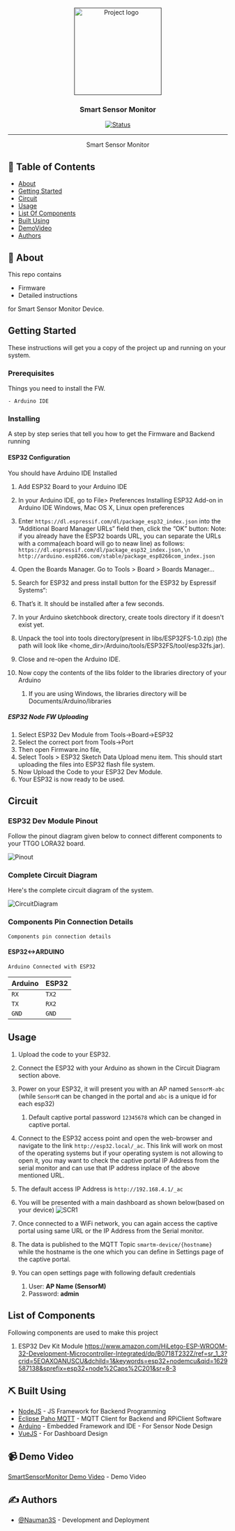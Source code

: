 <p align="center">
  <a href="" rel="noopener">
 <img width=200px height=200px src="Artwork/ssmlogo.png" alt="Project logo"></a>
</p>

<h3 align="center">Smart Sensor Monitor</h3>

<div align="center">

[![Status](https://img.shields.io/badge/status-active-success.svg)]()

</div>

---

<p align="center"> Smart Sensor Monitor
    <br> 
</p>

## 📝 Table of Contents

- [About](#about)
- [Getting Started](#getting_started)
- [Circuit](#circuit)
- [Usage](#usage)
- [List Of Components](#list)
- [Built Using](#built_using)
- [DemoVideo](#DemoVideo)
- [Authors](#authors)

## 🧐 About <a name = "about"></a>

This repo contains

- Firmware
- Detailed instructions

for Smart Sensor Monitor Device.

## Getting Started <a name = "getting_started"></a>

These instructions will get you a copy of the project up and running on your system.

### Prerequisites

Things you need to install the FW.

```
- Arduino IDE
```

### Installing <a name = "installing"></a>

A step by step series that tell you how to get the Firmware and Backend running

#### ESP32 Configuration

You should have Arduino IDE Installed

1.  Add ESP32 Board to your Arduino IDE
1.  In your Arduino IDE, go to File> Preferences
    Installing ESP32 Add-on in Arduino IDE Windows, Mac OS X, Linux open preferences
1.  Enter `https://dl.espressif.com/dl/package_esp32_index.json`
    into the “Additional Board Manager URLs” field then, click the “OK” button:
    Note: if you already have the ESP32 boards URL, you can separate the URLs with a comma(each board will go to neaw line) as follows:
    `https://dl.espressif.com/dl/package_esp32_index.json,\n http://arduino.esp8266.com/stable/package_esp8266com_index.json`

1.  Open the Boards Manager. Go to Tools > Board > Boards Manager…
1.  Search for ESP32 and press install button for the ESP32 by Espressif Systems“:
1.  That’s it. It should be installed after a few seconds.
1.  In your Arduino sketchbook directory, create tools directory if it doesn't exist yet.
1.  Unpack the tool into tools directory(present in libs/ESP32FS-1.0.zip) (the path will look like <home_dir>/Arduino/tools/ESP32FS/tool/esp32fs.jar).
1.  Close and re-open the Arduino IDE.

1.  Now copy the contents of the libs folder to the libraries directory of your Arduino
    1. If you are using Windows, the libraries directory will be Documents/Arduino/libraries

##### ESP32 Node FW Uploading

1.  Select ESP32 Dev Module from Tools->Board->ESP32
2.  Select the correct port from Tools->Port
3.  Then open Firmware.ino file,
4.  Select Tools > ESP32 Sketch Data Upload menu item. This should start uploading the files into ESP32 flash file system.
5.  Now Upload the Code to your ESP32 Dev Module.
6.  Your ESP32 is now ready to be used.

## Circuit <a name = "circuit"></a>

### ESP32 Dev Module Pinout

Follow the pinout diagram given below to connect different components to your TTGO LORA32 board.

![Pinout](Circuit/ESP32-Pinout.jpg)

### Complete Circuit Diagram

Here's the complete circuit diagram of the system.

![CircuitDiagram](Circuit/Circuit_bb.png)

### Components Pin Connection Details

```http
Components pin connection details
```

#### ESP32<->ARDUINO

```Arduino Connected with ESP32```

| Arduino | ESP32 |
| :---------- | :---- |
| `RX`   | `TX2` |
| `TX`   | `RX2` |
| `GND`   | `GND` |


## Usage <a name = "usage"></a>

1.  Upload the code to your ESP32.
2.  Connect the ESP32 with your Arduino as shown in the Circuit Diagram section above.
3. Power on your ESP32, it will present you with an AP named `SensorM-abc` (while `SensorM` can be changed in the portal and `abc` is a unique id for each esp32) 
   1. Default captive portal password `12345678` which can be changed in captive portal. 
4. Connect to the ESP32 access point and open the web-browser and navigate to the link `http://esp32.local/_ac`. This link will work on most of the operating systems but if your operating system is not allowing to open it, you may want to check the captive portal IP Address from the serial monitor and can use that IP address inplace of the above mentioned URL. 
5. The default access IP Address is `http://192.168.4.1/_ac` 
6. You will be presented with a main dashboard as shown below(based on your device)
![SCR1](Circuit/scr1.png)

7.  Once connected to a WiFi network, you can again access the captive portal using same URL or the IP Address from the Serial monitor.
8.  The data is published to the MQTT Topic `smartm-device/{hostname}` while the hostname is the one which you can define in Settings page of the captive portal.
9.  You can open settings page with following default credentials
    1.  User: **AP Name (SensorM)**
    2.  Password: **admin**

## List of Components <a name = "list"></a>

Following components are used to make this project

1.  ESP32 Dev Kit Module
    https://www.amazon.com/HiLetgo-ESP-WROOM-32-Development-Microcontroller-Integrated/dp/B0718T232Z/ref=sr_1_3?crid=5EOAXOANUSCU&dchild=1&keywords=esp32+nodemcu&qid=1629587138&sprefix=esp32+node%2Caps%2C201&sr=8-3

## ⛏️ Built Using <a name = "built_using"></a>

- [NodeJS](https://nodejs.org/en/) - JS Framework for Backend Programming
- [Eclipse Paho MQTT](https://www.eclipse.org/paho/index.php?page=clients/python/index.php) - MQTT Client for Backend and RPiClient Software
- [Arduino](https://www.arduino.cc/) - Embedded Framework and IDE - For Sensor Node Design
- [VueJS](https://vuejs.org/) - For Dashboard Design

## 📹 Demo Video <a name = "DemoVideo"></a>

[SmartSensorMonitor Demo Video](https://youtu.be/76b-atR6duE) - Demo Video

## ✍️ Authors <a name = "authors"></a>

- [@Nauman3S](https://github.com/Nauman3S) - Development and Deployment
